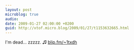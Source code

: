 ```yaml
---
layout: post
microblog: true
audio: 
date: 2009-01-27 02:00:00 +0200
guid: http://xtof.micro.blog/2009/01/27/t1153632665.html
---
```

I'm dead... zzzzz. ♫ [blip.fm/~1txdh](http://blip.fm/~1txdh)
